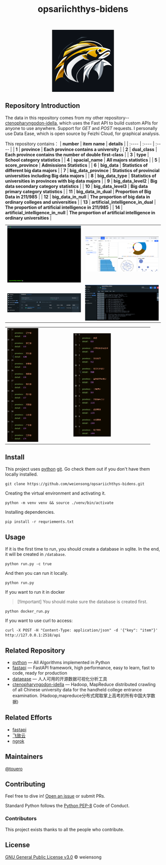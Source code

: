 <h1 align="center">opsariichthys-bidens</h1>

<p align="center">
    <img src="https://img.shields.io/badge/python_-%3E%3D3.8-blue" alt=""> 
    <img src="https://img.shields.io/badge/license_-MIT-blue" alt=""> 
    <a href="https://www.mysql.com/"><img src="https://img.shields.io/badge/-mysql-grey?style=plastic&logo=mysql" alt=""/></a>
    <a href="https://fastapi.tiangolo.com/"><img src="https://img.shields.io/badge/fastapi-grey?style=plastic&logo=fastapi" alt=""></a>
    <a href="https://www.docker.com/"><img src="https://img.shields.io/badge/docker-grey?style=plastic&logo=docker" alt=""></a>
    <a href="https://dataease.io/"><img src="https://img.shields.io/badge/dataease-grey" alt=""></a>
</p>

<p align="center">
    <img src=.public/opsariichthys-bidens.png height="200" width="200" alt="">
</p>

## Repository Introduction


The data in this repository comes from my other repository--[ctenopharyngodon-idella](https://github.com/weiensong/ctenopharyngodon-idella), which uses the Fast API to build custom APIs for anyone to use anywhere. Support for _GET_ and _POST_ requests. I personally use Data Ease, which is open source by Feizhi Cloud, for graphical analysis.  
  

This repository contains：
| **number** | **item name** | **details** |
| :---- | :---- | :---- | 
| **1** | **province** | **Each province contains a university** | 
| **2** | **dual_class** | **Each province contains the number of double first-class** | 
| **3** | **type** | **School category statistics** | 
| **4** | **spacial_name** | **All majors statistics** | 
| **5** | **score_province** | **Admissions Statistics** | 
| **6** | **big_data** | **Statistics of different big data majors** | 
| **7** | **big_data_province** | **Statistics of provincial universities including Big data majors** | 
| **8** | **big_data_type** | **Statistics of universities in provinces with big data majors** | 
| **9** | **big_data_level2** | **Big data secondary category statistics** | 
| **10** | **big_data_level3** | **Big data primary category statistics** | 
| **11** | **big_data_in_dual** | **Proportion of Big Data in 211/985** | 
| **12** | **big_data_in_null** | **The proportion of big data in ordinary colleges and universities** | 
| **13** | **artificial_intelligence_in_dual** | **The proportion of artificial intelligence in 211/985** | 
| **14** | **artificial_intelligence_in_null** | **The proportion of artificial intelligence in ordinary universities** | 

<table>
    <tr>
        <td><img src=.public/terminal.gif alt=""></td>
        <td><img src=.public/img_1.png alt=""></td>
    </tr>
    <tr>
        <td><img src=.public/docker.png  alt=""></td>
        <td><img src=.public/docker_log.png  alt=""></td>
    </tr>
</table>
<table>
    <tr>
        <td><img src=.public/province.PNG width="50%" alt=""></td>
        <td><img src=.public/major.PNG width="50%" alt=""></td>
    </tr>
</table>



## Install

This project uses [python](https://www.python.org/) [git](https://git-scm.com/). Go check them out if you don't have them locally installed.
```shell
git clone https://github.com/weiensong/opsariichthys-bidens.git
```

Creating the virtual environment and activating it.
```shell
python -m venv venv && source ./venv/bin/activate
```

Installing dependencies.
```shell
pip install -r requriements.txt
```

## Usage

If it is the first time to run, you should create a database in sqlite. In the end, it will be created in `/database`.
```shell
python run.py -c true
```

And then you can run it locally.
```shell
python run.py
```

If you want to run it in docker
> [!Important] You should make sure the database is created first.

```shell
python docker_run.py
```

If you want to use curl to access:
```shell
curl -X POST -H "Content-Type: application/json" -d '{"key": "item"}' http://127.0.0.1:2518/api
```

## Related Repository

- [python](https://github.com/TheAlgorithms/Python) — All Algorithms implemented in Python
- [fastapi](https://github.com/tiangolo/fastapi) — FastAPI framework, high performance, easy to learn, fast to code, ready for production
- [dataease](https://github.com/dataease/dataeasen) — 人人可用的开源数据可视化分析工具
- [ctenopharyngodon-idella](https://github.com/weiensong/ctenopharyngodon-idella) — Hadoop, MapReduce distributed crawling of all Chinese university data for the handheld college entrance examination. (Hadoop,mapreduce分布式爬取掌上高考的所有中国大学数据)


## Related Efforts

- [fastapi](https://fastapi.tiangolo.com/)
- [飞致云](https://www.fit2cloud.com/)
- [ngrok](https://ngrok.com/) 



## Maintainers

[@touero](https://github.com/touero)



## Contributing


Feel free to dive in! [Open an issue](https://github.com/weiensong/opsariichthys-bidens/issues) or submit PRs.

Standard Python follows the [Python PEP-8](https://peps.python.org/pep-0008/) Code of Conduct.


### Contributors

This project exists thanks to all the people who contribute.



## License

[GNU General Public License v3.0](https://github.com/weiensong/opsariichthys-bidens/blob/master/LICENSE) © weiensong

